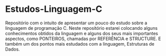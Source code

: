 # Estudos-Linguagem-C

Repositório com o intuito de apresentar um pouco do estudo sobre a linguagem de programação C. Neste repositório estarei colocando alguns conhecimentos obtidos da linguagem e alguns dos seus mais importantes aspectos, como PONTEIROS, chamadas por REFERÊNCIA e STRUCTURE. E também um dos pontos mais estudados com a linguagem, Estruturas de Dados.
